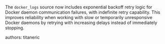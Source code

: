 The `docker_logs` source now includes exponential backoff retry logic for Docker daemon communication failures, with indefinite retry capability. This improves reliability when working with slow or temporarily unresponsive Docker daemons by retrying with increasing delays instead of immediately stopping.

authors: titaneric
